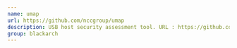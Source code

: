 ```yaml
---
name: umap
url: https://github.com/nccgroup/umap
description: USB host security assessment tool. URL : https://github.com/nccgroup/umap Groups : blackarch blackarch-scanner blackarch-fuzzer
group: blackarch
---
```

